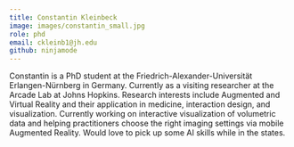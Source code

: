 ```yaml
---
title: Constantin Kleinbeck
image: images/constantin_small.jpg
role: phd
email: ckleinb1@jh.edu
github: ninjamode
---
```


Constantin is a PhD student at the Friedrich-Alexander-Universität Erlangen-Nürnberg in Germany. Currently as a visiting researcher at the Arcade Lab at Johns Hopkins. Research interests include Augmented and Virtual Reality and their application in medicine, interaction design, and visualization. Currently working on interactive visualization of volumetric data and helping practitioners choose the right imaging settings via mobile Augmented Reality. Would love to pick up some AI skills while in the states.
